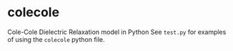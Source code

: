 # colecole
Cole-Cole Dielectric Relaxation model in Python
See `test.py` for examples of using the `colecole` python file.


